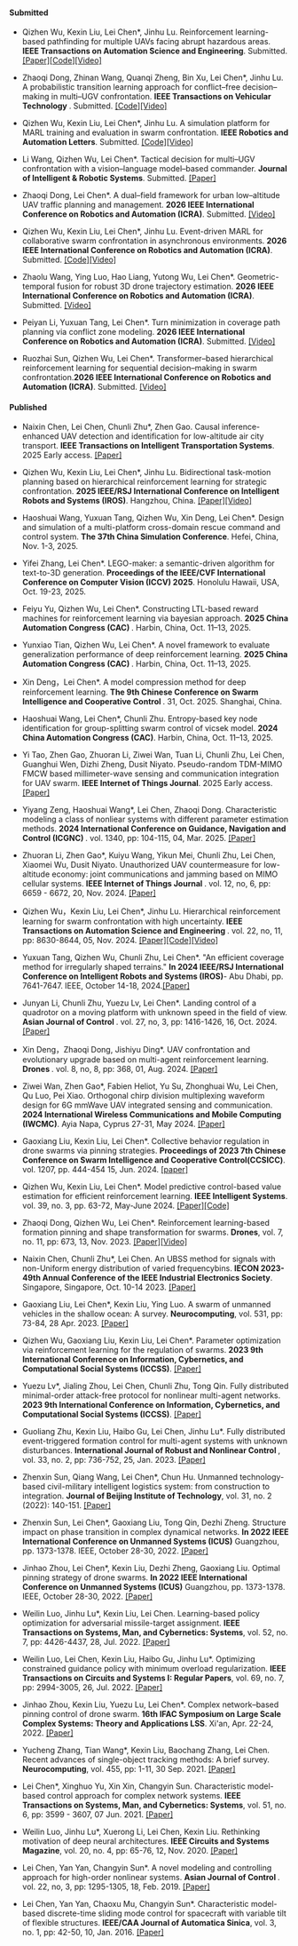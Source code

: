 #### Submitted

- Qizhen Wu, Kexin Liu, Lei Chen*, Jinhu Lu. Reinforcement learning-based pathfinding for multiple UAVs facing abrupt hazardous areas. <strong>IEEE Transactions on Automation Science and Engineering</strong>. Submitted. [[Paper]](https://arxiv.org/abs/2310.16659)[[Code]](https://github.com/Wu-duanduan/Pathfinding_MARL)[[Video]](https://www.bilibili.com/video/BV1gw41197hV/?vd_source=9de61aecdd9fb684e546d032ef7fe7bf)

- Zhaoqi Dong, Zhinan Wang, Quanqi Zheng, Bin Xu, Lei Chen*, Jinhu Lu. 
A probabilistic transition learning approach for conflict–free decision–making in multi–UGV confrontation. <strong>IEEE Transactions on Vehicular Technology </strong>. Submitted. [[Code]](https://github.com/dddddzq/Swarm-confrontation)[[Video]](https://b23.tv/ozlwUAs)

- Qizhen Wu, Kexin Liu, Lei Chen*, Jinhu Lu. A simulation platform for MARL training and evaluation in swarm confrontation. <strong>IEEE Robotics and Automation Letters</strong>. Submitted. [[Code]](https://github.com/Wu-duanduan/Swarm-Confrontation-Platform)[[Video]](https://www.bilibili.com/video/BV1mRK6zbECd/?vd_source=9de61aecdd9fb684e546d032ef7fe7bf)

- Li Wang, Qizhen Wu, Lei Chen*. Tactical decision for multi–UGV confrontation with a vision–language model–based commander. <strong>Journal of Intelligent & Robotic Systems</strong>. Submitted. [[Paper]](https://arxiv.org/abs/2507.11079)

- Zhaoqi Dong, Lei Chen*. A dual–field framework for urban low–altitude UAV traffic planning and management. <strong>2026 IEEE International Conference on Robotics and Automation (ICRA)</strong>. Submitted. [[Video]](https://b23.tv/W0a8WLT)

- Qizhen Wu, Kexin Liu, Lei Chen*, Jinhu Lu. Event-driven MARL for collaborative swarm confrontation in asynchronous environments. <strong>2026 IEEE International Conference on Robotics and Automation (ICRA)</strong>. Submitted. [[Code]](https://github.com/Wu-duanduan/Asynchronous-Swarm-Confrontation)[[Video]](https://www.bilibili.com/video/BV1RHeUzwE7L/?vd_source=9de61aecdd9fb684e546d032ef7fe7bf)

- Zhaolu Wang, Ying Luo, Hao Liang, Yutong Wu, Lei Chen*. Geometric-temporal fusion for robust 3D drone trajectory estimation. <strong>2026 IEEE International Conference on Robotics and Automation (ICRA)</strong>. Submitted. [[Video]](https://www.bilibili.com/video/BV1EXpgzTEuN/?share_source=copy_web&vd_source=539007dc12a6da101d8ba56f62929980)

- Peiyan Li, Yuxuan Tang, Lei Chen*. Turn minimization in coverage path planning via conflict zone modeling. <strong>2026 IEEE International Conference on Robotics and Automation (ICRA)</strong>. Submitted. [[Video]](https://www.bilibili.com/video/BV1tqnFzSExE/?vd_source=c566545330bedb343304b267fd8902b9)

- Ruozhai Sun, Qizhen Wu,  Lei Chen*. Transformer–based hierarchical reinforcement learning for sequential decision–making in swarm confrontation.<strong>2026 IEEE International Conference on Robotics and Automation (ICRA)</strong>. Submitted. [[Video]](https://www.bilibili.com/video/BV1QhnFz9E3s?spm_id_from=333.788.recommend_more_video.1&trackid=web_related_0.router-related-2206419-zjg6v.1761879415464.761&vd_source=71c121b7d93348ba87524a66a941cc90)


#### Published

- Naixin Chen, Lei Chen, Chunli Zhu*, Zhen Gao. Causal inference-enhanced UAV detection and identification for low-altitude air city transport. <strong>IEEE Transactions on Intelligent Transportation Systems</strong>. 2025 Early access. [[Paper]](https://doi.org/10.1109/TITS.2025.3617479)

- Qizhen Wu, Kexin Liu, Lei Chen*, Jinhu Lu. Bidirectional task-motion planning based on hierarchical reinforcement learning for strategic confrontation. <strong>2025 IEEE/RSJ International Conference on Intelligent Robots and Systems (IROS)</strong>. Hangzhou, China. [[Paper]](https://arxiv.org/abs/2504.15876)[[Video]](https://www.bilibili.com/video/BV1JTwmeaEeN/?vd_source=9de61aecdd9fb684e546d032ef7fe7bf)

- Haoshuai Wang, Yuxuan Tang, Qizhen Wu, Xin Deng, Lei Chen*. Design and simulation of a multi-platform cross-domain rescue command and control system. <strong>The 37th China Simulation Conference</strong>. Hefei, China, Nov. 1-3, 2025.

- Yifei Zhang, Lei Chen*. LEGO-maker: a semantic-driven algorithm for text-to-3D generation. <strong>Proceedings of the IEEE/CVF International Conference on Computer Vision (ICCV) 2025</strong>. Honolulu Hawaii, USA, Oct. 19-23, 2025. 

- Feiyu Yu, Qizhen Wu, Lei Chen*. Constructing LTL-based reward machines for reinforcement learning via bayesian approach. <strong>2025 China Automation Congress (CAC) </strong>. Harbin, China, Oct. 11–13, 2025.

- Yunxiao Tian, Qizhen Wu, Lei Chen*. A novel framework to evaluate generalization performance of deep reinforcement learning. <strong>2025 China Automation Congress (CAC) </strong>. Harbin, China, Oct. 11–13, 2025.

- Xin Deng，Lei Chen*. A model compression method for deep reinforcement learning. <strong>The 9th Chinese Conference on Swarm Intelligence and Cooperative Control </strong>. 31, Oct. 2025. Shanghai, China.

- Haoshuai Wang, Lei Chen*, Chunli Zhu. Entropy-based key node identification for group-splitting swarm control of vicsek model. <strong>2024 China Automation Congress (CAC)</strong>. Harbin, China, Oct. 11–13, 2025.

- Yi Tao, Zhen Gao, Zhuoran Li, Ziwei Wan, Tuan Li, Chunli Zhu, Lei Chen, Guanghui Wen, Dizhi Zheng, Dusit Niyato. Pseudo-random TDM-MIMO FMCW based millimeter-wave sensing and communication integration for UAV swarm. <strong> IEEE Internet of Things Journal</strong>. 2025 Early access. [[Paper]](https://doi.org/10.1109/JIOT.2025.3622658)

- Yiyang Zeng, Haoshuai Wang*, Lei Chen, Zhaoqi Dong. Characteristic modeling a class of nonliear systems with different parameter estimation methods. <strong>2024 International Conference on Guidance, Navigation and Control (ICGNC) </strong>. vol. 1340, pp: 104-115, 04, Mar. 2025. [[Paper]](https://doi.org/10.1007/978-981-96-2212-2_11)

- Zhuoran Li, Zhen Gao*, Kuiyu Wang, Yikun Mei, Chunli Zhu, Lei Chen, Xiaomei Wu, Dusit Niyato. Unauthorized UAV countermeasure for low-altitude economy: joint communications and jamming based on MIMO cellular systems. <strong>IEEE Internet of Things Journal </strong>. vol. 12, no, 6, pp: 6659 - 6672, 20, Nov. 2024. [[Paper]](https://doi.org/10.1109/JIOT.2024.3491796)

- Qizhen Wu，Kexin Liu, Lei Chen*, Jinhu Lu. Hierarchical reinforcement learning for swarm confrontation with high uncertainty. <strong>IEEE Transactions on Automation Science and Engineering </strong>. vol. 22, no, 11, pp: 8630-8644, 05, Nov. 2024. [[Paper]](https://doi.org/10.1109/TASE.2024.3487219)[[Code]](https://github.com/Wu-duanduan/Swarm_confrontation_HRL)[[Video]](https://www.bilibili.com/video/BV15Ts7e8ERZ/?vd_source=9de61aecdd9fb684e546d032ef7fe7bf)

- Yuxuan Tang, Qizhen Wu, Chunli Zhu, Lei Chen*. "An efficient coverage method for irregularly shaped terrains." <strong>In 2024 IEEE/RSJ International Conference on Intelligent Robots and Systems (IROS)</strong>- Abu Dhabi, pp. 7641-7647. IEEE, October 14-18, 2024.[[Paper]](https://doi.org/10.1109/IROS58592.2024.10801856)

- Junyan Li, Chunli Zhu, Yuezu Lv, Lei Chen*. Landing control of a quadrotor on a moving platform with unknown speed in the field of view. <strong> Asian Journal of Control </strong>. vol. 27, no, 3, pp: 1416-1426, 16, Oct. 2024. [[Paper]](https://doi.org/10.1002/asjc.3522)

- Xin Deng，Zhaoqi Dong, Jishiyu Ding*. UAV confrontation and evolutionary upgrade based on multi-agent reinforcement learning. <strong>Drones </strong>. vol. 8, no, 8, pp: 368, 01, Aug. 2024. [[Paper]]( https://doi.org/10.3390/drones8080368)

- Ziwei Wan, Zhen Gao*, Fabien Heliot, Yu Su, Zhonghuai Wu, Lei Chen, Qu Luo, Pei Xiao. Orthogonal chirp division multiplexing waveform design for 6G mmWave UAV integrated sensing and communication. <strong>2024 International Wireless Communications and Mobile Computing (IWCMC)</strong>. Ayia Napa, Cyprus  27-31, May 2024. [[Paper]]( https://doi.org/10.1109/IWCMC61514.2024.10592310)

- Gaoxiang Liu, Kexin Liu, Lei Chen*. Collective behavior regulation in drone swarms via pinning strategies. <strong>Proceedings of 2023 7th Chinese Conference on Swarm Intelligence and Cooperative Control(CCSICC)</strong>. vol. 1207, pp. 444-454 15, Jun. 2024. [[paper]](https://link.springer.com/chapter/10.1007/978-981-97-3336-1_38)

- Qizhen Wu, Kexin Liu, Lei Chen*. Model predictive control-based value estimation for efficient reinforcement learning. <strong>IEEE Intelligent Systems</strong>. vol. 39, no. 3, pp. 63-72, May-June 2024. [[Paper]](https://ieeexplore.ieee.org/document/10494864)[[Code]](https://github.com/Wu-duanduan/MPC_based-RL)

- Zhaoqi Dong, Qizhen Wu, Lei Chen*. Reinforcement learning-based formation pinning and shape transformation for swarms. <strong>Drones</strong>, vol. 7, no. 11, pp: 673, 13, Nov. 2023. [[Paper]](https://doi.org/10.3390/drones7110673)[[Video]](https://www.bilibili.com/video/BV1YN411H7K6)

- Naixin Chen, Chunli Zhu*, Lei Chen. An UBSS method for signals with non-Uniform energy distribution of varied frequencybins. <strong>IECON 2023- 49th Annual Conference of the IEEE Industrial Electronics Society</strong>. Singapore, Singapore, Oct. 10-14 2023.  [[Paper]](https://doi.org/10.1109/IECON51785.2023.10311827)

- Gaoxiang Liu, Lei Chen*, Kexin Liu, Ying Luo. A swarm of unmanned vehicles in the shallow ocean: A survey. <strong>Neurocomputing</strong>, vol. 531, pp: 73-84, 28 Apr. 2023. [[Paper]](https://doi.org/10.1016/j.neucom.2023.02.020)

- Qizhen Wu, Gaoxiang Liu, Kexin Liu, Lei Chen*. Parameter optimization via reinforcement learning for the regulation of swarms. <strong>2023 9th International Conference on Information, Cybernetics, and Computational Social Systems (ICCSS)</strong>. [[Paper]](https://ieeexplore.ieee.org/document/10270800)

- Yuezu Lv*, Jialing Zhou, Lei Chen, Chunli Zhu, Tong Qin. Fully distributed minimal-order attack-free protocol for nonlinear multi-agent networks. <strong>2023 9th International Conference on Information, Cybernetics, and Computational Social Systems (ICCSS)</strong>. [[Paper]](https://doi.org/10.1109/ICCSS58421.2023.10269888)

- Guoliang Zhu, Kexin Liu, Haibo Gu, Lei Chen, Jinhu Lu*. Fully distributed event-triggered formation control for multi-agent systems with unknown disturbances. <strong>International Journal of Robust and Nonlinear Control </strong>, vol. 33, no. 2, pp: 736-752, 25, Jan. 2023. [[Paper]](https://doi.org/10.1002/rnc.6451)

- Zhenxin Sun, Qiang Wang, Lei Chen*, Chun Hu. Unmanned technology-based civil-military intelligent logistics system: from construction to integration. <strong>Journal of Beijing Institute of Technology</strong>, vol. 31, no. 2 (2022): 140-151. [[Paper]](https://doi.org/10.15918/j.jbit1004-0579.2022.010)

- Zhenxin Sun, Lei Chen*, Gaoxiang Liu, Tong Qin, Dezhi Zheng. Structure impact on phase transition in complex dynamical networks. <strong>In 2022 IEEE International Conference on Unmanned Systems (ICUS)</strong> Guangzhou, pp. 1373-1378. IEEE, October 28-30, 2022. [[Paper]](https://doi.org/10.1109/ICUS55513.2022.9986867)

- Jinhao Zhou, Lei Chen*, Kexin Liu, Dezhi Zheng, Gaoxiang Liu. Optimal pinning strategy of drone swarms. <strong>In 2022 IEEE International Conference on Unmanned Systems (ICUS)</strong> Guangzhou, pp. 1373-1378. IEEE, October 28-30, 2022. [[Paper]](https://doi.org/10.1109/ICUS55513.2022.9987213)

- Weilin Luo, Jinhu Lu*, Kexin Liu, Lei Chen. Learning-based policy optimization for adversarial missile-target assignment. <strong>IEEE Transactions on Systems, Man, and Cybernetics: Systems</strong>, vol. 52, no. 7, pp: 4426-4437, 28, Jul. 2022.  [[Paper]](https://doi.org/10.1109/TSMC.2021.3096997)

- Weilin Luo, Lei Chen, Kexin Liu, Haibo Gu, Jinhu Lu*. Optimizing constrained guidance policy with minimum overload regularization. <strong>IEEE Transactions on Circuits and Systems I: Regular Papers</strong>, vol. 69, no. 7, pp: 2994-3005, 26, Jul. 2022.  [[Paper]](https://doi.org/10.1109/TCSI.2022.3163463)

- Jinhao Zhou, Kexin Liu, Yuezu Lu, Lei Chen*. Complex network–based pinning control of drone swarm. <strong>16th IFAC Symposium on Large Scale Complex Systems: Theory and Applications LSS</strong>. Xi'an, Apr. 22-24, 2022. [[Paper]](https://doi.org/10.1016/j.ifacol.2022.05.036)

- Yucheng Zhang, Tian Wang*, Kexin Liu, Baochang Zhang, Lei Chen. Recent advances of single-object tracking methods: A brief survey. <strong>Neurocomputing</strong>, vol. 455, pp: 1-11, 30 Sep. 2021. [[Paper]](https://doi.org/10.1016/j.neucom.2021.05.011)

- Lei Chen*, Xinghuo Yu, Xin Xin, Changyin Sun. Characteristic model-based control approach for complex network systems. <strong> IEEE Transactions on Systems, Man, and Cybernetics: Systems</strong>, vol. 51, no. 6, pp: 3599 - 3607, 07 Jun. 2021. [[Paper]](https://doi.org/10.1109/TSMC.2019.2931309)

- Weilin Luo, Jinhu Lu*, Xuerong Li, Lei Chen, Kexin Liu. Rethinking motivation of deep neural architectures. <strong>IEEE Circuits and Systems Magazine</strong>, vol. 20, no. 4, pp: 65-76, 12, Nov. 2020.  [[Paper]](https://doi.org/10.1109/MCAS.2020.3027222)

- Lei Chen, Yan Yan, Changyin Sun*. A novel modeling and controlling approach for high-order nonlinear systems. <strong> Asian Journal of Control </strong>. vol. 22, no, 3, pp: 1295-1305, 18, Feb. 2019. [[Paper]](https://doi.org/10.1002/asjc.2000)

- Lei Chen, Yan Yan, Chaoxu Mu, Changyin Sun*. Characteristic model-based discrete-time sliding mode control for spacecraft with variable tilt of flexible structures. <strong> IEEE/CAA Journal of Automatica Sinica</strong>, vol. 3, no. 1, pp: 42-50, 10, Jan. 2016. [[Paper]](https://doi.org/10.1109/JAS.2016.7373761)



